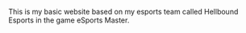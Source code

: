 This is my basic website based on my esports team called Hellbound Esports in the game eSports Master.
